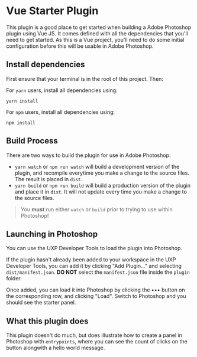 # Vue Starter Plugin

This plugin is a good place to get started when building a Adobe Photoshop plugin using Vue JS. It comes defined with all the dependencies that you'll need to get started. As this is a Vue project, you'll need to do some initial configuration before this will be usable in Adobe Photoshop.

## Install dependencies

First ensure that your terminal is in the root of this project. Then:

For `yarn` users, install all dependencies using:

```
yarn install
```

For `npm` users, install all dependencies using:

```
npm install
```

## Build Process

There are two ways to build the plugin for use in Adobe Photoshop:

- `yarn watch` or `npm run watch` will build a development version of the plugin, and recompile everytime you make a change to the source files. The result is placed in `dist`.
- `yarn build` or `npm run build` will build a production version of the plugin and place it in `dist`. It will not update every time you make a change to the source files.

> You **must** run either `watch` or `build` prior to trying to use within Photoshop!

## Launching in Photoshop

You can use the UXP Developer Tools to load the plugin into Photoshop.

If the plugin hasn't already been added to your workspace in the UXP Developer Tools, you can add it by clicking "Add Plugin..." and selecting `dist/manifest.json`. **DO NOT** select the `manifest.json` file inside the `plugin` folder.

Once added, you can load it into Photoshop by clicking the ••• button on the corresponding row, and clicking "Load". Switch to Photoshop and you should see the starter panel.

## What this plugin does

This plugin doesn't do much, but does illustrate how to create a panel in Photoshop with `entrypoints`, where you can see the count of clicks on the button alongwith a hello world message.
